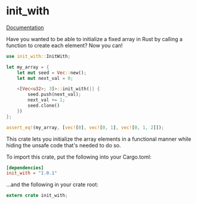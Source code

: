 # init\_with

[Documentation][]

[Documentation]: https://shiva.icesoldier.me/init_with/init_with/

Have you wanted to be able to initialize a fixed array in Rust by calling a function to create each
element? Now you can!

```rust
use init_with::InitWith;

let my_array = {
    let mut seed = Vec::new();
    let mut next_val = 0;

    <[Vec<u32>; 3]>::init_with(|| {
        seed.push(next_val);
        next_val += 1;
        seed.clone()
    })
};

assert_eq!(my_array, [vec![0], vec![0, 1], vec![0, 1, 2]]);
```

This crate lets you initialize the array elements in a functional manner while hiding the unsafe
code that's needed to do so.

To import this crate, put the following into your Cargo.toml:

```toml
[dependencies]
init_with = "1.0.1"
```

...and the following in your crate root:

```rust
extern crate init_with;
```
